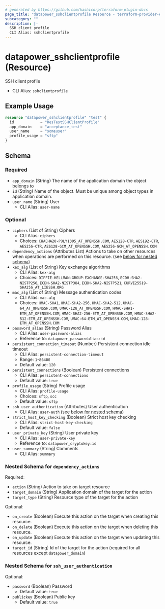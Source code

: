 ```yaml
---
# generated by https://github.com/hashicorp/terraform-plugin-docs
page_title: "datapower_sshclientprofile Resource - terraform-provider-datapower"
subcategory: ""
description: |-
  SSH client profile
  CLI Alias: sshclientprofile
---
```


# datapower_sshclientprofile (Resource)

SSH client profile
  - CLI Alias: `sshclientprofile`

## Example Usage

```terraform
resource "datapower_sshclientprofile" "test" {
  id            = "ResTestSSHClientProfile"
  app_domain    = "acceptance_test"
  user_name     = "someuser"
  profile_usage = "sftp"
}
```

<!-- schema generated by tfplugindocs -->
## Schema

### Required

- `app_domain` (String) The name of the application domain the object belongs to
- `id` (String) Name of the object. Must be unique among object types in application domain.
- `user_name` (String) User
  - CLI Alias: `user-name`

### Optional

- `ciphers` (List of String) Ciphers
  - CLI Alias: `ciphers`
  - Choices: `CHACHA20-POLY1305_AT_OPENSSH.COM`, `AES128-CTR`, `AES192-CTR`, `AES256-CTR`, `AES128-GCM_AT_OPENSSH.COM`, `AES256-GCM_AT_OPENSSH.COM`
- `dependency_actions` (Attributes List) Actions to take on other resources when operations are performed on this resource. (see [below for nested schema](#nestedatt--dependency_actions))
- `kex_alg` (List of String) Key exchange algorithms
  - CLI Alias: `kex-alg`
  - Choices: `DIFFIE-HELLMAN-GROUP-EXCHANGE-SHA256`, `ECDH-SHA2-NISTP256`, `ECDH-SHA2-NISTP384`, `ECDH-SHA2-NISTP521`, `CURVE25519-SHA256_AT_LIBSSH.ORG`
- `mac_alg` (List of String) Message authentication codes
  - CLI Alias: `mac-alg`
  - Choices: `HMAC-SHA1`, `HMAC-SHA2-256`, `HMAC-SHA2-512`, `UMAC-64_AT_OPENSSH.COM`, `UMAC-128_AT_OPENSSH.COM`, `HMAC-SHA1-ETM_AT_OPENSSH.COM`, `HMAC-SHA2-256-ETM_AT_OPENSSH.COM`, `HMAC-SHA2-512-ETM_AT_OPENSSH.COM`, `UMAC-64-ETM_AT_OPENSSH.COM`, `UMAC-128-ETM_AT_OPENSSH.COM`
- `password_alias` (String) Password Alias
  - CLI Alias: `user-password-alias`
  - Reference to: `datapower_passwordalias:id`
- `persistent_connection_timeout` (Number) Persistent connection idle timeout
  - CLI Alias: `persistent-connection-timeout`
  - Range: `1`-`86400`
  - Default value: `120`
- `persistent_connections` (Boolean) Persistent connections
  - CLI Alias: `persistent-connections`
  - Default value: `true`
- `profile_usage` (String) Profile usage
  - CLI Alias: `profile-usage`
  - Choices: `sftp`, `scc`
  - Default value: `sftp`
- `ssh_user_authentication` (Attributes) User authentication
  - CLI Alias: `user-auth` (see [below for nested schema](#nestedatt--ssh_user_authentication))
- `strict_host_key_checking` (Boolean) Strict host key checking
  - CLI Alias: `strict-host-key-checking`
  - Default value: `false`
- `user_private_key` (String) User private key
  - CLI Alias: `user-private-key`
  - Reference to: `datapower_cryptokey:id`
- `user_summary` (String) Comments
  - CLI Alias: `summary`

<a id="nestedatt--dependency_actions"></a>
### Nested Schema for `dependency_actions`

Required:

- `action` (String) Action to take on target resource
- `target_domain` (String) Application domain of the target for the action
- `target_type` (String) Resource type of the target for the action

Optional:

- `on_create` (Boolean) Execute this action on the target when creating this resource.
- `on_delete` (Boolean) Execute this action on the target when deleting this resource.
- `on_update` (Boolean) Execute this action on the target when updating this resource.
- `target_id` (String) Id of the target for the action (required for all resources except `datapower_domain`)


<a id="nestedatt--ssh_user_authentication"></a>
### Nested Schema for `ssh_user_authentication`

Optional:

- `password` (Boolean) Password
  - Default value: `true`
- `publickey` (Boolean) Public key
  - Default value: `true`
